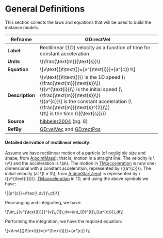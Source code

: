 # General Definitions

This section collects the laws and equations that will be used to build the instance models.

|**Refname**|**GD:rectVel**|
|-|-|
|**Label**|Rectilinear (1D) velocity as a function of time for constant acceleration|
|**Units**|\\(\frac{\text{m}}{\text{s}}\\)|
|**Equation**|\\[v\text{(}t\text{)}={v^{\text{i}}}+{a^{c}} t\\]|
|**Description**|\\(v\text{(}t\text{)}\\) is the 1D speed (\\(\frac{\text{m}}{\text{s}}\\)) </br> \\({v^{\text{i}}}\\) is the initial speed (\\(\frac{\text{m}}{\text{s}}\\)) </br> \\({a^{c}}\\) is the constant acceleration (\\(\frac{\text{m}}{\text{s}^{2}}\\)) </br> \\(t\\) is the time (\\({\text{s}}\\))|
|**Source**|[hibbeler2004]() (pg. 8)|
|**RefBy**|[GD:velVec]() and [GD:rectPos]()|

#### Detailed derivation of rectilinear velocity:

Assume we have rectilinear motion of a particle (of negligible size and shape, from [A:pointMass]()); that is, motion in a straight line. The velocity is \\(v\\) and the acceleration is \\(a\\). The motion in [TM:acceleration]() is now one-dimensional with a constant acceleration, represented by \\({a^{c}}\\). The initial velocity (at \\(t = 0\\), from [A:timeStartZero]()) is represented by \\({v^{\text{i}}}\\). [TM:acceleration]() in 1D, and using the above symbols we have:

\\[{a^{c}}=\frac{\\,dv}{\\,dt}\\]

Rearranging and integrating, we have:

\\[\int_{{v^{\text{i}}}}^{v}\\,{1}\\,dv=\int_{0}^{t}\\,{{a^{c}}}\\,dt\\]

Performing the integration, we have the required equation:

\\[v\text{(}t\text{)}={v^{\text{i}}}+{a^{c}} t\\]
